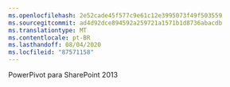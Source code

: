 ```yaml
---
ms.openlocfilehash: 2e52cade45f577c9e61c12e3995073f49f503559
ms.sourcegitcommit: ad4d92dce894592a259721a1571b1d8736abacdb
ms.translationtype: MT
ms.contentlocale: pt-BR
ms.lasthandoff: 08/04/2020
ms.locfileid: "87571158"
---
```

PowerPivot para SharePoint 2013
